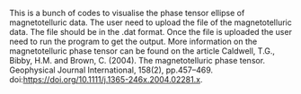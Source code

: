 This is a bunch of codes to visualise the phase tensor ellipse of magnetotelluric data. The user need to upload the file of the magnetotelluric data. The file should be in the .dat format.
Once the file is uploaded the user need to run the program to get the output.
More information on the magnetotelluric phase tensor can be found on the article Caldwell, T.G., Bibby, H.M. and Brown, C. (2004). The magnetotelluric phase tensor. 
Geophysical Journal International, 158(2), pp.457–469. doi:https://doi.org/10.1111/j.1365-246x.2004.02281.x. 
